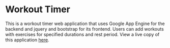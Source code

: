 # Workout Timer

This is a workout timer web application that uses Google App Engine for the backend and jquery and bootstrap for its frontend. Users can add workouts with exercises for specified durations and rest period. View a live copy of this application <a href = "samoretc-fitness.appspot.com">here</a>. 
